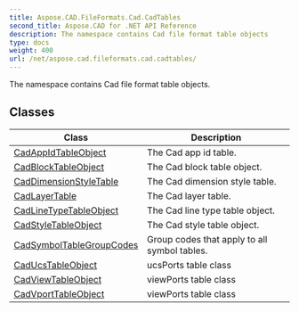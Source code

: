 ```yaml
---
title: Aspose.CAD.FileFormats.Cad.CadTables
second_title: Aspose.CAD for .NET API Reference
description: The namespace contains Cad file format table objects
type: docs
weight: 400
url: /net/aspose.cad.fileformats.cad.cadtables/
---
```

The namespace contains Cad file format table objects.

## Classes

| Class | Description |
| --- | --- |
| [CadAppIdTableObject](./cadappidtableobject/) | The Cad app id table. |
| [CadBlockTableObject](./cadblocktableobject/) | The Cad block table object. |
| [CadDimensionStyleTable](./caddimensionstyletable/) | The Cad dimension style table. |
| [CadLayerTable](./cadlayertable/) | The Cad layer table. |
| [CadLineTypeTableObject](./cadlinetypetableobject/) | The Cad line type table object. |
| [CadStyleTableObject](./cadstyletableobject/) | The Cad style table object. |
| [CadSymbolTableGroupCodes](./cadsymboltablegroupcodes/) | Group codes that apply to all symbol tables. |
| [CadUcsTableObject](./caducstableobject/) | ucsPorts table class |
| [CadViewTableObject](./cadviewtableobject/) | viewPorts table class |
| [CadVportTableObject](./cadvporttableobject/) | viewPorts table class |


